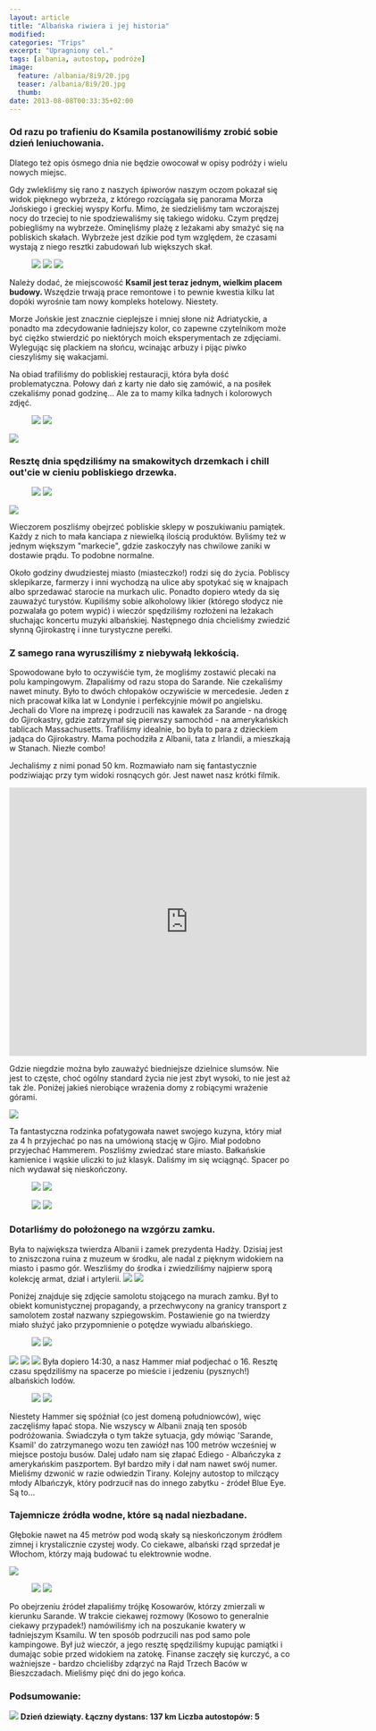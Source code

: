 ```yaml
---
layout: article
title: "Albańska riwiera i jej historia"
modified:
categories: "Trips"
excerpt: "Upragniony cel."
tags: [albania, autostop, podróże]
image:
  feature: /albania/8i9/20.jpg
  teaser: /albania/8i9/20.jpg
  thumb:
date: 2013-08-08T00:33:35+02:00
---
```


<div class="notice"><h3>Od razu po trafieniu do Ksamila postanowiliśmy zrobić sobie dzień leniuchowania.</h3></div> Dlatego też opis ósmego dnia nie będzie owocował w opisy podróży i wielu nowych miejsc.

Gdy zwlekliśmy się rano z naszych śpiworów naszym oczom pokazał się widok pięknego wybrzeża, z którego rozciągała się panorama Morza Jońskiego i greckiej wyspy Korfu. Mimo, że siedzieliśmy tam wczorajszej nocy do trzeciej to nie spodziewaliśmy się takiego widoku. Czym prędzej pobiegliśmy na wybrzeże. Ominęliśmy plażę z leżakami aby smażyć się na pobliskich skałach. Wybrzeże jest dzikie pod tym względem, że czasami wystają z niego resztki zabudowań lub większych skał.

<figure class="third">
	<img src="http://nikodamn.github.io/images/albania/8i9/1.jpg">
	<img src="http://nikodamn.github.io/images/albania/8i9/2.jpg">
	<img src="http://nikodamn.github.io/images/albania/8i9/3.jpg">
</figure>

Należy dodać, że miejscowość <b>Ksamil jest teraz jednym, wielkim placem budowy. </b>Wszędzie trwają prace remontowe i to pewnie kwestia kilku lat dopóki wyrośnie tam nowy kompleks hotelowy. Niestety.

Morze Jońskie jest znacznie cieplejsze i mniej słone niż Adriatyckie, a ponadto ma zdecydowanie ładniejszy kolor, co zapewne czytelnikom może być ciężko stwierdzić po niektórych moich eksperymentach ze zdjęciami. Wylegując się plackiem na słońcu, wcinając arbuzy i pijąc piwko cieszyliśmy się wakacjami.

Na obiad trafiliśmy do pobliskiej restauracji, która była dość problematyczna. Połowy dań z karty nie dało się zamówić, a na posiłek czekaliśmy ponad godzinę... Ale za to mamy kilka ładnych i kolorowych zdjęć.

<figure class="second">
	<img src="http://nikodamn.github.io/images/albania/8i9/4.jpg">
	<img src="http://nikodamn.github.io/images/albania/8i9/5.jpg">
</figure>

<img src="http://nikodamn.github.io/images/albania/8i9/6.jpg">

<div class="notice"><h3>Resztę dnia spędziliśmy na smakowitych drzemkach i chill out'cie w cieniu pobliskiego drzewka.</h3></div>

<figure class="second">
	<img src="http://nikodamn.github.io/images/albania/8i9/7.jpg">
	<img src="http://nikodamn.github.io/images/albania/8i9/8.jpg">
</figure>

<img src="http://nikodamn.github.io/images/albania/8i9/9.jpg">

Wieczorem poszliśmy obejrzeć pobliskie sklepy w poszukiwaniu pamiątek. Każdy z nich to mała kanciapa z niewielką ilością produktów. Byliśmy też w jednym większym "markecie", gdzie zaskoczyły nas chwilowe zaniki w dostawie prądu. To podobne normalne.

Około godziny dwudziestej miasto (miasteczko!) rodzi się do życia. Pobliscy sklepikarze, farmerzy i inni wychodzą na ulice aby spotykać się w knajpach albo sprzedawać starocie na murkach ulic. Ponadto dopiero wtedy da się zauważyć turystów. Kupiliśmy sobie alkoholowy likier (którego słodycz nie pozwalała go potem wypić) i wieczór spędziliśmy rozłożeni na leżakach słuchając koncertu muzyki albańskiej. Następnego dnia chcieliśmy zwiedzić słynną Gjirokastrę i inne turystyczne perełki.

<div class="notice"><h3>Z samego rana wyrusziliśmy z niebywałą lekkością.</h3></div> Spowodowane było to oczywiśćie tym, że mogliśmy zostawić plecaki na polu kampingowym. Złapaliśmy od razu stopa do Sarande. Nie czekaliśmy nawet minuty. Było to dwóch chłopaków oczywiście w mercedesie. Jeden z nich pracował kilka lat w Londynie i perfekcyjnie mówił po angielsku. Jechali do Vlore na imprezę i podrzucili nas kawałek za Sarande - na drogę do Gjirokastry, gdzie zatrzymał się pierwszy samochód - na amerykańskich tablicach Massachusetts. Trafiliśmy idealnie, bo była to para z dzieckiem jadąca do Gjirokastry. Mama pochodziła z Albanii, tata z Irlandii, a mieszkają w Stanach. Niezłe combo!

Jechaliśmy z nimi ponad 50 km. Rozmawiało nam się fantastycznie podziwiając przy tym widoki rosnących gór. Jest nawet nasz krótki filmik.

<iframe width="640" height="480" src="https://www.youtube.com/embed/2sVivpweYT0" frameborder="0" allowfullscreen></iframe>

Gdzie niegdzie można było zauważyć biedniejsze dzielnice slumsów. Nie jest to częste, choć ogólny standard życia nie jest zbyt wysoki, to nie jest aż tak źle. Poniżej jakieś nierobiące wrażenia domy z robiącymi wrażenie górami.

<img src="nikodamn.github.io/images/albania/8i9/10.jpg">

Ta fantastyczna rodzinka pofatygowała nawet swojego kuzyna, który miał za 4 h przyjechać po nas na umówioną stację w Gjiro. Miał podobno przyjechać Hammerem. Poszliśmy zwiedzać stare miasto. Bałkańskie kamienice i wąskie uliczki to już klasyk. Daliśmy im się wciągnąć. Spacer po nich wydawał się nieskończony.

<figure class="second">
	<img src="http://nikodamn.github.io/images/albania/8i9/11.jpg">
	<img src="http://nikodamn.github.io/images/albania/8i9/12.jpg">
</figure>

<figure class="second">
	<img src="http://nikodamn.github.io/images/albania/8i9/13.jpg">
	<img src="http://nikodamn.github.io/images/albania/8i9/14.jpg">
</figure>


<div class="notice"><h3>Dotarliśmy do położonego na wzgórzu zamku.</h3></div> Była to największa twierdza Albanii i zamek prezydenta Hadży. Dzisiaj jest to zniszczona ruina z muzeum w środku, ale nadal z pięknym widokiem na miasto i pasmo gór. Weszliśmy do środka i zwiedziliśmy najpierw sporą kolekcję armat, dział i artylerii.

<img src="http://nikodamn.github.io/images/albania/8i9/15.jpg">
<img src="http://nikodamn.github.io/images/albania/8i9/16.jpg">

Poniżej znajduje się zdjęcie samolotu stojącego na murach zamku. Był to obiekt komunistycznej propagandy, a przechwycony na granicy transport z samolotem został nazwany szpiegowskim. Postawienie go na twierdzy miało służyć jako przypomnienie o potędze wywiadu albańskiego.

<figure class="second">
	<img src="http://nikodamn.github.io/images/albania/8i9/17.jpg">
	<img src="http://nikodamn.github.io/images/albania/8i9/18.jpg">
</figure>

<img src="http://nikodamn.github.io/images/albania/8i9/19.jpg">

<img src="http://nikodamn.github.io/images/albania/8i9/20.jpg">

<img src="http://nikodamn.github.io/images/albania/8i9/21.jpg">
Była dopiero 14:30, a nasz Hammer miał podjechać o 16. Resztę czasu spędziliśmy na spacerze po mieście i jedzeniu (pysznych!) albańskich lodów.

<figure class="second">
	<img src="http://nikodamn.github.io/images/albania/8i9/22.jpg">
	<img src="http://nikodamn.github.io/images/albania/8i9/23.jpg">
</figure>


Niestety Hammer się spóźniał (co jest domeną południowców), więc zaczęliśmy łapać stopa. Nie wszyscy w Albanii znają ten sposób podróżowania. Świadczyła o tym także sytuacja, gdy mówiąc 'Sarande, Ksamil' do zatrzymanego wozu ten zawiózł nas 100 metrów wcześniej w miejsce postoju busów. Dalej udało nam się złapać Ediego - Albańczyka z amerykańskim paszportem. Był bardzo miły i dał nam nawet swój numer. Mieliśmy dzwonić w razie odwiedzin Tirany. Kolejny autostop to milczący młody Albańczyk, który podrzucił nas do innego zabytku - źródeł Blue Eye. Są to...
<div class="notice"><h3>Tajemnicze źródła wodne, które są nadal niezbadane.</h3></div>

Głębokie nawet na 45 metrów pod wodą skały są nieskończonym źródłem zimnej i krystalicznie czystej wody. Co ciekawe, albański rząd sprzedał je Włochom, którzy mają budować tu elektrownie wodne.


<img src="http://nikodamn.github.io/images/albania/8i9/25.jpg">

<figure class="second">
	<img src="http://nikodamn.github.io/images/albania/8i9/24.jpg">
	<img src="http://nikodamn.github.io/images/albania/8i9/26.jpg">
</figure>


Po obejrzeniu źródeł złapaliśmy trójkę Kosowarów, którzy zmierzali w kierunku Sarande. W trakcie ciekawej rozmowy (Kosowo to generalnie ciekawy przypadek!) namówiliśmy ich na poszukanie kwatery w ładniejszym Ksamilu. W ten sposób podrzucili nas pod samo pole kampingowe. Był już wieczór, a jego resztę spędziliśmy kupując pamiątki i dumając sobie przed widokiem na zatokę. Finanse zaczęły się kurczyć, a co ważniejsze - bardzo chcieliśby zdąrzyć na Rajd Trzech Baców w Bieszczadach. Mieliśmy pięć dni do jego końca.



<div class="notice"><h3>
Podsumowanie:
</h3></div>

<img src="http://nikodamn.github.io/images/albania/8i9/podsumowanie.png">

<b>
Dzień dziewiąty.
Łączny dystans: 137 km
Liczba autostopów: 5
</b>